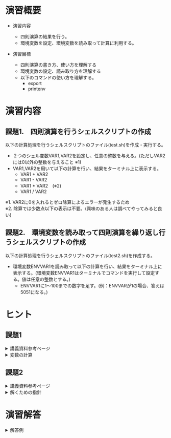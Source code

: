 # 演習概要
- 演習内容
  - 四則演算の結果を行う。
  - 環境変数を設定、環境変数を読み取って計算に利用する。

- 演習目標
  - 四則演算の書き方、使い方を理解する
  - 環境変数の設定、読み取り方を理解する
  - 以下のコマンドの使い方を理解する。
    - export
    - printenv


# 演習内容

## 課題1.　四則演算を行うシェルスクリプトの作成
以下の計算処理を行うシェルスクリプトのファイル(test.sh)を作成・実行する。  
  - ２つのシェル変数VAR1,VAR2を設定し、任意の整数を与える。(ただしVAR2には0以外の整数を与えること ※1)
  - VAR1,VAR2を用いて以下の計算を行い、結果をターミナル上に表示する。
    - VAR1 + VAR2
    - VAR1 - VAR2
    - VAR1 * VAR2　(※2)
    - VAR1 / VAR2

※1. VAR2に0を入れるとゼロ除算によるエラーが発生するため  
※2. 除算では少数点以下の表示は不要。(興味のある人は調べてやってみると良い)

## 課題2.　環境変数を読み取って四則演算を繰り返し行うシェルスクリプトの作成
以下の計算処理を行うシェルスクリプトのファイル(test2.sh)を作成する。  
  - 環境変数ENVVAR1を読み取って以下の計算を行い、結果をターミナル上に表示する。(環境変数ENVVAR1はターミナルでコマンドを実行して設定する。値は任意の整数とする。)
    - ENVVAR1に1～100までの数字を足す。(例：ENVVARが1の場合、答えは5051になる。)

# ヒント
## 課題1
<details><summary>講義資料参考ページ</summary><div>

- 四則演算
  - p83
</div></details>

<details><summary>変数の計算</summary><div>

下記のように書くことで数値を入れた変数同士の計算が可能

``` sh
VAR1=5
VAR2=3

echo $(($VAR1 + $VAR2))
```

上記をシェルスクリプトとして実行すると下記が出力される

```
8
```

</div></details>


## 課題2
<details><summary>講義資料参考ページ</summary><div>

- 環境変数
  - p38,p42
</div></details>

<details><summary>解くための指針</summary><div>

- 1～100までの数字の足し合わせ  
  直接スクリプト内に数字を書き込んで足していくのではなく、演習3の課題1で学んだループ回数を変数として扱うことができたことを活用する。
</div></details>


# 演習解答  

<details><summary>解答例</summary><div>

## 課題1.四則演算を行うシェルスクリプト　解答例  
シェルスクリプトファイル"test.sh"をエディタから作成し、下記の内容を書き込む。  
ここでは計算に$((式))を使用しているが、exprやletを使用しても良い

``` sh
#!/bin/bash
VAR1=5 #任意の整数
VAR2=3 #任意の整数

echo $VAR1 + $VAR2 = $(($VAR1 + $VAR2))
echo $VAR1 - $VAR2 = $(($VAR1 - $VAR2))
echo $VAR1 \* $VAR2 = $(($VAR1 * $VAR2))
echo $VAR1 / $VAR2 = $(($VAR1 / $VAR2))
# 小数点の計算を行いたい場合(例:awkを使用)
## echo $VAR1 / $VAR2 = `echo "$VAR1 $VAR2" | awk '{print $1 / $2}'`
# 小数点の計算を行いたい場合(例:bcを使用(本環境ではコマンド"apt install bc"を実行して事前にインストールする必要がある))
## echo $VAR1 / $VAR2 = `echo "scale=5; $VAR1 / $VAR2" | bc`
```

<details><summary>課題1のシェルスクリプトの内容解説</summary><div>

- `$(($VAR1 + $VAR2))`　…　変数を含めた計算式は`$(($変数1 + $変数2))`のように記載する。講義資料p83を参照。
- ここでは`echo`を使うことで何の計算を行ったかをわかりやすくしている。
</div></details>

test.shを実行する。  

```
$ bash test.sh
```

計算結果が表示されることを確認。  
(以下は上記の例の場合の表示)

``` sh
5 + 3 = 8
5 - 3 = 2
5 * 3 = 15
5 / 3 = 1
```

## 課題2.環境変数を読み取って四則演算を繰り返し行うシェルスクリプト　解答例  

exportコマンドを実行して環境変数をターミナルから設定する。  

```
$ export ENVVAR1=1
```

printenvコマンドを実行して環境変数が設定されたことを確認。  

```
$ printenv
```  

上記コマンドを実行すると、設定されている環境変数が全て出力される。  
環境変数の中に以下の表示があることを確認。  

```
ENVVAR1=1
```

備考…後の演習に出てくるパイプラインを使用すると、ENVVARだけを特定して表示することが出来る。  
その場合、下記のようなコマンドとなる。  

```
$ printenv | grep ENVVAR1
```  

シェルスクリプトファイル"test2.sh"をエディタから作成し、下記の内容を書き込む。  

``` sh
#!/bin/bash
res=$ENVVAR1

for ((i=1; i<101; i++))
do
  res=$((res + i))
done

echo result = $res
```
<details><summary>課題1のシェルスクリプトの内容解説</summary><div>

- `((i=1; i<101; i++))`　…　演習3で学んだ繰り返しループを活用することで、インクリメントの計算が楽に行える。ここだとiは初期値1から始まり、繰り返しごとに1ずつ値が増えていき、101になった時点でループ処理が終了する。繰り返しごとに`res=$((res + i))`が行われるので、全ての繰り返し処理が終わった時に、1～100までの数字を足す計算が行われることになる。  
</div></details>


test2.shを実行する。  

`bash test2.sh`

計算結果が表示されることを確認。  
(以下は上記の例の場合の表示)

```
result = 5051
```

</div></details>